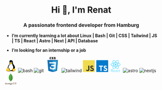 <h1 align="center">Hi 👋, I'm Renat</h1>
<h3 align="center">A passionate frontend developer from Hamburg</h3>

- **I’m currently learning a lot about Linux | Bash | Git | CSS | Tailwind | JS | TS | React | Astro | Next | API | Database**

- **I’m looking for an internship or a job**

<p align="left">
    <img src="https://raw.githubusercontent.com/devicons/devicon/master/icons/linux/linux-original.svg" alt="linux" width="40"/> 
    <img src="https://runcode-app-public.s3.amazonaws.com/images/bash-shell-script-online-editor-compiler.original.png" alt="bash" width="40"/> 
    <img src="https://www.vectorlogo.zone/logos/git-scm/git-scm-icon.svg" alt="git" width="40"/> 
    <img src="https://raw.githubusercontent.com/devicons/devicon/master/icons/css3/css3-original-wordmark.svg" alt="css3" width="50"/> 
    <img src="https://www.vectorlogo.zone/logos/tailwindcss/tailwindcss-icon.svg" alt="tailwind" width="50"/> 
    <img src="https://raw.githubusercontent.com/devicons/devicon/master/icons/javascript/javascript-original.svg" alt="javascript" width="40"/> 
    <img src="https://raw.githubusercontent.com/devicons/devicon/master/icons/typescript/typescript-original.svg" alt="typescript" width="40"/> 
    <img src="https://raw.githubusercontent.com/devicons/devicon/master/icons/react/react-original-wordmark.svg" alt="react" width="40"/> 
    <img src="https://astro.build/assets/press/astro-logo-light-gradient.svg" alt="astro" width="150"/> 
    <img src="https://images.ctfassets.net/piwi0eufbb2g/2tanwYlvc27w41e445XOhk/2f4133ef0c0972f1feef02a2d8dc590e/nextjs.jpeg?w=1200&h=630" alt="nextjs" width="90"/> 
    <img src="https://raw.githubusercontent.com/devicons/devicon/master/icons/mongodb/mongodb-original-wordmark.svg" alt="mongodb" width="40"/>
</p>
